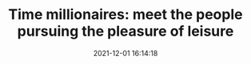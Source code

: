 ---
date: 2021-12-01 16:14:18
link:
  source: pocket
  source_url: https://getpocket.com
  text: 'Time millionaires: meet the people pursuing the pleasure of leisure'
  url: https://www.theguardian.com/lifeandstyle/2021/oct/12/time-millionaires-meet-the-people-pursuing-the-pleasure-of-leisure
source: pocket
syndicated:
- type: pocket
  url: https://www.theguardian.com/lifeandstyle/2021/oct/12/time-millionaires-meet-the-people-pursuing-the-pleasure-of-leisure
- type: mastodon
  url: https://mastodon.technology/users/roytang/statuses/108975087595245469
- type: twitter
  url: https://twitter.com/roytang/status/1568639917844234240/
title: 'Time millionaires: meet the people pursuing the pleasure of leisure'
---